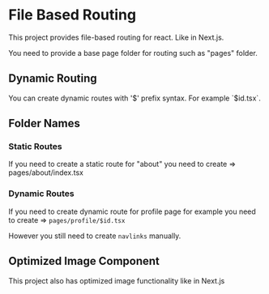 # File Based Routing

This project provides file-based routing for react. Like in Next.js.

You need to provide a base page folder for routing such as "pages" folder.

## Dynamic Routing

You can create dynamic routes with '$' prefix syntax. For example `$id.tsx`.

## Folder Names

### Static Routes

If you need to create a static route for "about" you need to create => pages/about/index.tsx

### Dynamic Routes

If you need to create dynamic route for profile page for example you need to create => `pages/profile/$id.tsx`

However you still need to create `navlinks` manually.

## Optimized Image Component

This project also has optimized image functionality like in Next.js
